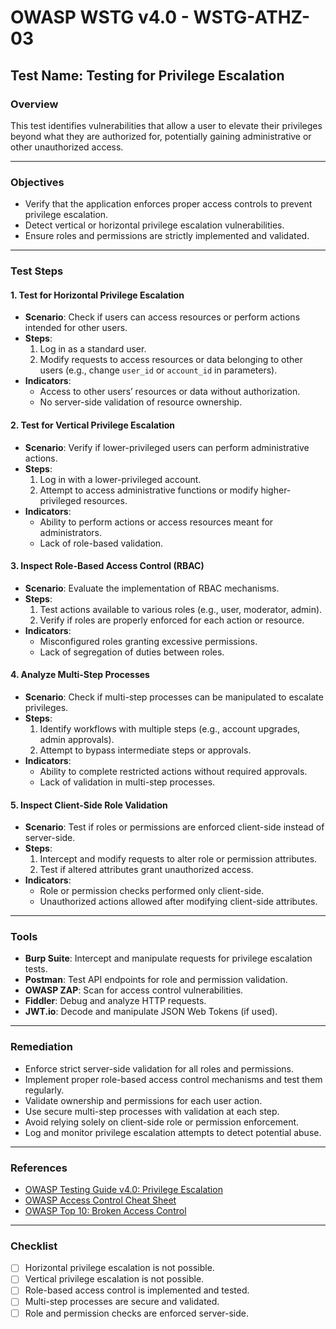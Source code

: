 # OWASP WSTG v4.0 - WSTG-ATHZ-03

## Test Name: Testing for Privilege Escalation

### Overview
This test identifies vulnerabilities that allow a user to elevate their privileges beyond what they are authorized for, potentially gaining administrative or other unauthorized access.

---

### Objectives
- Verify that the application enforces proper access controls to prevent privilege escalation.
- Detect vertical or horizontal privilege escalation vulnerabilities.
- Ensure roles and permissions are strictly implemented and validated.

---

### Test Steps

#### 1. **Test for Horizontal Privilege Escalation**
   - **Scenario**: Check if users can access resources or perform actions intended for other users.
   - **Steps**:
     1. Log in as a standard user.
     2. Modify requests to access resources or data belonging to other users (e.g., change `user_id` or `account_id` in parameters).
   - **Indicators**:
     - Access to other users’ resources or data without authorization.
     - No server-side validation of resource ownership.

#### 2. **Test for Vertical Privilege Escalation**
   - **Scenario**: Verify if lower-privileged users can perform administrative actions.
   - **Steps**:
     1. Log in with a lower-privileged account.
     2. Attempt to access administrative functions or modify higher-privileged resources.
   - **Indicators**:
     - Ability to perform actions or access resources meant for administrators.
     - Lack of role-based validation.

#### 3. **Inspect Role-Based Access Control (RBAC)**
   - **Scenario**: Evaluate the implementation of RBAC mechanisms.
   - **Steps**:
     1. Test actions available to various roles (e.g., user, moderator, admin).
     2. Verify if roles are properly enforced for each action or resource.
   - **Indicators**:
     - Misconfigured roles granting excessive permissions.
     - Lack of segregation of duties between roles.

#### 4. **Analyze Multi-Step Processes**
   - **Scenario**: Check if multi-step processes can be manipulated to escalate privileges.
   - **Steps**:
     1. Identify workflows with multiple steps (e.g., account upgrades, admin approvals).
     2. Attempt to bypass intermediate steps or approvals.
   - **Indicators**:
     - Ability to complete restricted actions without required approvals.
     - Lack of validation in multi-step processes.

#### 5. **Inspect Client-Side Role Validation**
   - **Scenario**: Test if roles or permissions are enforced client-side instead of server-side.
   - **Steps**:
     1. Intercept and modify requests to alter role or permission attributes.
     2. Test if altered attributes grant unauthorized access.
   - **Indicators**:
     - Role or permission checks performed only client-side.
     - Unauthorized actions allowed after modifying client-side attributes.

---

### Tools
- **Burp Suite**: Intercept and manipulate requests for privilege escalation tests.
- **Postman**: Test API endpoints for role and permission validation.
- **OWASP ZAP**: Scan for access control vulnerabilities.
- **Fiddler**: Debug and analyze HTTP requests.
- **JWT.io**: Decode and manipulate JSON Web Tokens (if used).

---

### Remediation
- Enforce strict server-side validation for all roles and permissions.
- Implement proper role-based access control mechanisms and test them regularly.
- Validate ownership and permissions for each user action.
- Use secure multi-step processes with validation at each step.
- Avoid relying solely on client-side role or permission enforcement.
- Log and monitor privilege escalation attempts to detect potential abuse.

---

### References
- [OWASP Testing Guide v4.0: Privilege Escalation](https://owasp.org/www-project-web-security-testing-guide/)
- [OWASP Access Control Cheat Sheet](https://cheatsheetseries.owasp.org/cheatsheets/Access_Control_Cheat_Sheet.html)
- [OWASP Top 10: Broken Access Control](https://owasp.org/Top10/A01_2021-Broken_Access_Control/)

---

### Checklist
- [ ] Horizontal privilege escalation is not possible.
- [ ] Vertical privilege escalation is not possible.
- [ ] Role-based access control is implemented and tested.
- [ ] Multi-step processes are secure and validated.
- [ ] Role and permission checks are enforced server-side.
